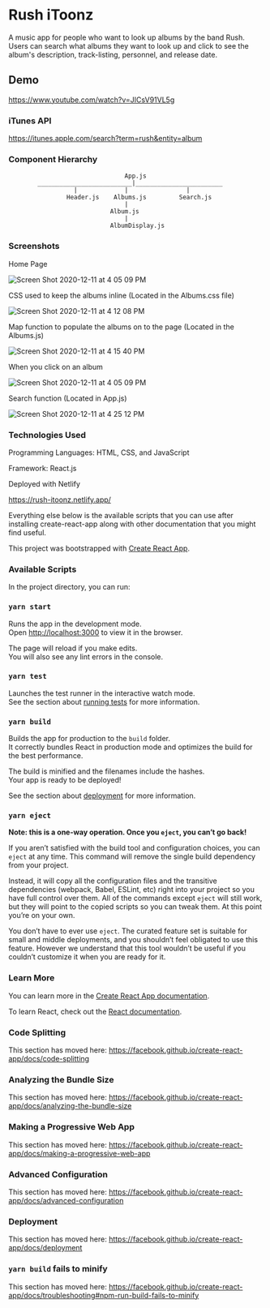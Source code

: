 # Rush iToonz

A music app for people who want to look up albums by the band Rush. Users can search what albums they want to look up and click to see the album's description, track-listing, personnel, and release date.

## Demo

https://www.youtube.com/watch?v=JICsV91VL5g

### iTunes API

https://itunes.apple.com/search?term=rush&entity=album

### Component Hierarchy

                                    App.js
            __________________________|________________________
                      |             |                |
                    Header.js    Albums.js         Search.js
                                    |
                                Album.js
                                    |
                                AlbumDisplay.js
### Screenshots

Home Page

![Screen Shot 2020-12-11 at 4 05 09 PM](https://user-images.githubusercontent.com/62581000/101954963-fc76aa80-3bca-11eb-8cc2-b9a05de83063.png)

CSS used to keep the albums inline (Located in the Albums.css file)

![Screen Shot 2020-12-11 at 4 12 08 PM](https://user-images.githubusercontent.com/62581000/101955381-aeae7200-3bcb-11eb-8db1-71eddd89103e.png)

Map function to populate the albums on to the page (Located in the Albums.js)

![Screen Shot 2020-12-11 at 4 15 40 PM](https://user-images.githubusercontent.com/62581000/101955632-309e9b00-3bcc-11eb-89eb-cb8e4b825611.png)

When you click on an album

![Screen Shot 2020-12-11 at 4 05 09 PM](https://user-images.githubusercontent.com/62581000/101955154-4eb7cb80-3bcb-11eb-9803-37449c3a48db.png)

Search function (Located in App.js)

![Screen Shot 2020-12-11 at 4 25 12 PM](https://user-images.githubusercontent.com/62581000/101956389-86c00e00-3bcd-11eb-9680-5d2f6ec4afd2.png)



### Technologies Used

Programming Languages: HTML, CSS, and JavaScript

Framework: React.js

Deployed with Netlify

https://rush-itoonz.netlify.app/

Everything else below is the available scripts that you can use after installing create-react-app along with other documentation that you might find useful.

This project was bootstrapped with [Create React App](https://github.com/facebook/create-react-app).

### Available Scripts

In the project directory, you can run:

### `yarn start`

Runs the app in the development mode.<br />
Open [http://localhost:3000](http://localhost:3000) to view it in the browser.

The page will reload if you make edits.<br />
You will also see any lint errors in the console.

### `yarn test`

Launches the test runner in the interactive watch mode.<br />
See the section about [running tests](https://facebook.github.io/create-react-app/docs/running-tests) for more information.

### `yarn build`

Builds the app for production to the `build` folder.<br />
It correctly bundles React in production mode and optimizes the build for the best performance.

The build is minified and the filenames include the hashes.<br />
Your app is ready to be deployed!

See the section about [deployment](https://facebook.github.io/create-react-app/docs/deployment) for more information.

### `yarn eject`

**Note: this is a one-way operation. Once you `eject`, you can’t go back!**

If you aren’t satisfied with the build tool and configuration choices, you can `eject` at any time. This command will remove the single build dependency from your project.

Instead, it will copy all the configuration files and the transitive dependencies (webpack, Babel, ESLint, etc) right into your project so you have full control over them. All of the commands except `eject` will still work, but they will point to the copied scripts so you can tweak them. At this point you’re on your own.

You don’t have to ever use `eject`. The curated feature set is suitable for small and middle deployments, and you shouldn’t feel obligated to use this feature. However we understand that this tool wouldn’t be useful if you couldn’t customize it when you are ready for it.

### Learn More

You can learn more in the [Create React App documentation](https://facebook.github.io/create-react-app/docs/getting-started).

To learn React, check out the [React documentation](https://reactjs.org/).

### Code Splitting

This section has moved here: https://facebook.github.io/create-react-app/docs/code-splitting

### Analyzing the Bundle Size

This section has moved here: https://facebook.github.io/create-react-app/docs/analyzing-the-bundle-size

### Making a Progressive Web App

This section has moved here: https://facebook.github.io/create-react-app/docs/making-a-progressive-web-app

### Advanced Configuration

This section has moved here: https://facebook.github.io/create-react-app/docs/advanced-configuration

### Deployment

This section has moved here: https://facebook.github.io/create-react-app/docs/deployment

### `yarn build` fails to minify

This section has moved here: https://facebook.github.io/create-react-app/docs/troubleshooting#npm-run-build-fails-to-minify
